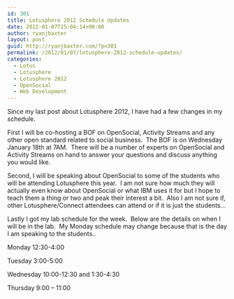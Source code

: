 ```yaml
---
id: 301
title: Lotusphere 2012 Schedule Updates
date: 2012-01-07T15:04:14+00:00
author: ryanjbaxter
layout: post
guid: http://ryanjbaxter.com/?p=301
permalink: /2012/01/07/lotusphere-2012-schedule-updates/
categories:
  - Lotus
  - Lotusphere
  - Lotusphere 2012
  - OpenSocial
  - Web Development
---
```

Since my last post about Lotusphere 2012, I have had a few changes in my schedule.

First I will be co-hosting a BOF on OpenSocial, Activity Streams and any other open standard related to social business.  The BOF is on Wednesday January 18th at 7AM.  There will be a number of experts on OpenSocial and Activity Streams on hand to answer your questions and discuss anything you would like.

Second, I will be speaking about OpenSocial to some of the students who will be attending Lotusphere this year.  I am not sure how much they will actually even know about OpenSocial or what IBM uses it for but I hope to teach them a thing or two and peak their interest a bit.  Also I am not sure if, other Lotusphere/Connect attendees can attend or if it is just the students&#8230;

Lastly I got my lab schedule for the week.  Below are the details on when I will be in the lab.  My Monday schedule may change because that is the day I am speaking to the students..

Monday 12:30-4:00

Tuesday 3:00-5:00

Wednesday 10:00-12:30 and 1:30-4:30

Thursday 9:00 &#8211; 11:00